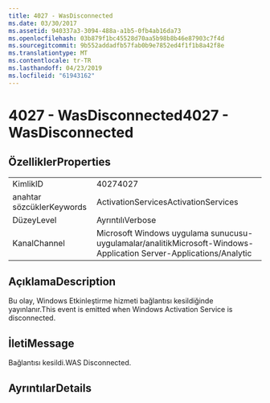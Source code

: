 ```yaml
---
title: 4027 - WasDisconnected
ms.date: 03/30/2017
ms.assetid: 940337a3-3094-488a-a1b5-0fb4ab16da73
ms.openlocfilehash: 03b879f1bc45528d70aa5b98b8b46e87903c7f4d
ms.sourcegitcommit: 9b552addadfb57fab0b9e7852ed4f1f1b8a42f8e
ms.translationtype: MT
ms.contentlocale: tr-TR
ms.lasthandoff: 04/23/2019
ms.locfileid: "61943162"
---
```

# <a name="4027---wasdisconnected"></a><span data-ttu-id="ba635-102">4027 - WasDisconnected</span><span class="sxs-lookup"><span data-stu-id="ba635-102">4027 - WasDisconnected</span></span>
## <a name="properties"></a><span data-ttu-id="ba635-103">Özellikler</span><span class="sxs-lookup"><span data-stu-id="ba635-103">Properties</span></span>  
  
|||  
|-|-|  
|<span data-ttu-id="ba635-104">Kimlik</span><span class="sxs-lookup"><span data-stu-id="ba635-104">ID</span></span>|<span data-ttu-id="ba635-105">4027</span><span class="sxs-lookup"><span data-stu-id="ba635-105">4027</span></span>|  
|<span data-ttu-id="ba635-106">anahtar sözcükler</span><span class="sxs-lookup"><span data-stu-id="ba635-106">Keywords</span></span>|<span data-ttu-id="ba635-107">ActivationServices</span><span class="sxs-lookup"><span data-stu-id="ba635-107">ActivationServices</span></span>|  
|<span data-ttu-id="ba635-108">Düzey</span><span class="sxs-lookup"><span data-stu-id="ba635-108">Level</span></span>|<span data-ttu-id="ba635-109">Ayrıntılı</span><span class="sxs-lookup"><span data-stu-id="ba635-109">Verbose</span></span>|  
|<span data-ttu-id="ba635-110">Kanal</span><span class="sxs-lookup"><span data-stu-id="ba635-110">Channel</span></span>|<span data-ttu-id="ba635-111">Microsoft Windows uygulama sunucusu-uygulamalar/analitik</span><span class="sxs-lookup"><span data-stu-id="ba635-111">Microsoft-Windows-Application Server-Applications/Analytic</span></span>|  
  
## <a name="description"></a><span data-ttu-id="ba635-112">Açıklama</span><span class="sxs-lookup"><span data-stu-id="ba635-112">Description</span></span>  
 <span data-ttu-id="ba635-113">Bu olay, Windows Etkinleştirme hizmeti bağlantısı kesildiğinde yayınlanır.</span><span class="sxs-lookup"><span data-stu-id="ba635-113">This event is emitted when Windows Activation Service is disconnected.</span></span>  
  
## <a name="message"></a><span data-ttu-id="ba635-114">İleti</span><span class="sxs-lookup"><span data-stu-id="ba635-114">Message</span></span>  
 <span data-ttu-id="ba635-115">Bağlantısı kesildi.</span><span class="sxs-lookup"><span data-stu-id="ba635-115">WAS Disconnected.</span></span>  
  
## <a name="details"></a><span data-ttu-id="ba635-116">Ayrıntılar</span><span class="sxs-lookup"><span data-stu-id="ba635-116">Details</span></span>
